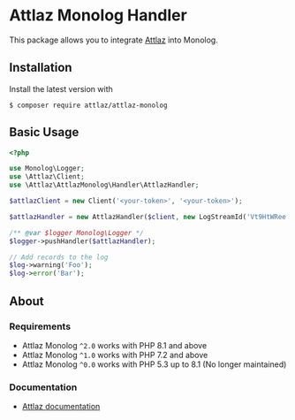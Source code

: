# Attlaz Monolog Handler

This package allows you to integrate [Attlaz](https://attlaz.com) into Monolog.

## Installation

Install the latest version with

```
$ composer require attlaz/attlaz-monolog
```

## Basic Usage

```php
<?php

use Monolog\Logger;
use \Attlaz\Client;
use \Attlaz\AttlazMonolog\Handler\AttlazHandler;

$attlazClient = new Client('<your-token>', '<your-token>');

$attlazHandler = new AttlazHandler($client, new LogStreamId('Vt9HtWRee'), Level::Info);

/** @var $logger Monolog\Logger */
$logger->pushHandler($attlazHandler);

// Add records to the log
$log->warning('Foo');
$log->error('Bar');
```

## About

### Requirements

- Attlaz Monolog `^2.0` works with PHP 8.1 and above
- Attlaz Monolog `^1.0` works with PHP 7.2 and above
- Attlaz Monolog `^0.0` works with PHP 5.3 up to 8.1 (No longer maintained)

### Documentation

- [Attlaz documentation](https://docs.attlaz.com)

